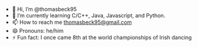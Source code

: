 - 👋 Hi, I’m @thomasbeck95
- 🌱 I’m currently learning C/C++, Java, Javascript, and Python.
- 📫 How to reach me thomasbeck95@gmail.com
- 😄 Pronouns: he/him
- ⚡ Fun fact: I once came 8th at the world championships of Irish dancing

<!---
thomasbeck95/thomasbeck95 is a ✨ special ✨ repository because its `README.md` (this file) appears on your GitHub profile.
You can click the Preview link to take a look at your changes.
--->
